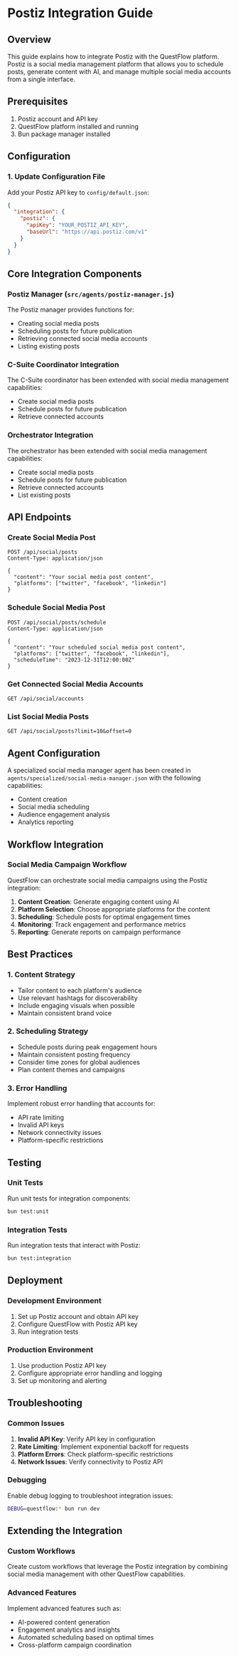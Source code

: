 # Postiz Integration Guide

## Overview

This guide explains how to integrate Postiz with the QuestFlow platform. Postiz is a social media management platform that allows you to schedule posts, generate content with AI, and manage multiple social media accounts from a single interface.

## Prerequisites

1. Postiz account and API key
2. QuestFlow platform installed and running
3. Bun package manager installed

## Configuration

### 1. Update Configuration File

Add your Postiz API key to `config/default.json`:

```json
{
  "integration": {
    "postiz": {
      "apiKey": "YOUR_POSTIZ_API_KEY",
      "baseUrl": "https://api.postiz.com/v1"
    }
  }
}
```

## Core Integration Components

### Postiz Manager (`src/agents/postiz-manager.js`)

The Postiz manager provides functions for:
- Creating social media posts
- Scheduling posts for future publication
- Retrieving connected social media accounts
- Listing existing posts

### C-Suite Coordinator Integration

The C-Suite coordinator has been extended with social media management capabilities:
- Create social media posts
- Schedule posts for future publication
- Retrieve connected accounts

### Orchestrator Integration

The orchestrator has been extended with social media management capabilities:
- Create social media posts
- Schedule posts for future publication
- Retrieve connected accounts
- List existing posts

## API Endpoints

### Create Social Media Post

```http
POST /api/social/posts
Content-Type: application/json

{
  "content": "Your social media post content",
  "platforms": ["twitter", "facebook", "linkedin"]
}
```

### Schedule Social Media Post

```http
POST /api/social/posts/schedule
Content-Type: application/json

{
  "content": "Your scheduled social media post content",
  "platforms": ["twitter", "facebook", "linkedin"],
  "scheduleTime": "2023-12-31T12:00:00Z"
}
```

### Get Connected Social Media Accounts

```http
GET /api/social/accounts
```

### List Social Media Posts

```http
GET /api/social/posts?limit=10&offset=0
```

## Agent Configuration

A specialized social media manager agent has been created in `agents/specialized/social-media-manager.json` with the following capabilities:

- Content creation
- Social media scheduling
- Audience engagement analysis
- Analytics reporting

## Workflow Integration

### Social Media Campaign Workflow

QuestFlow can orchestrate social media campaigns using the Postiz integration:

1. **Content Creation**: Generate engaging content using AI
2. **Platform Selection**: Choose appropriate platforms for the content
3. **Scheduling**: Schedule posts for optimal engagement times
4. **Monitoring**: Track engagement and performance metrics
5. **Reporting**: Generate reports on campaign performance

## Best Practices

### 1. Content Strategy

- Tailor content to each platform's audience
- Use relevant hashtags for discoverability
- Include engaging visuals when possible
- Maintain consistent brand voice

### 2. Scheduling Strategy

- Schedule posts during peak engagement hours
- Maintain consistent posting frequency
- Consider time zones for global audiences
- Plan content themes and campaigns

### 3. Error Handling

Implement robust error handling that accounts for:

- API rate limiting
- Invalid API keys
- Network connectivity issues
- Platform-specific restrictions

## Testing

### Unit Tests

Run unit tests for integration components:

```bash
bun test:unit
```

### Integration Tests

Run integration tests that interact with Postiz:

```bash
bun test:integration
```

## Deployment

### Development Environment

1. Set up Postiz account and obtain API key
2. Configure QuestFlow with Postiz API key
3. Run integration tests

### Production Environment

1. Use production Postiz API key
2. Configure appropriate error handling and logging
3. Set up monitoring and alerting

## Troubleshooting

### Common Issues

1. **Invalid API Key**: Verify API key in configuration
2. **Rate Limiting**: Implement exponential backoff for requests
3. **Platform Errors**: Check platform-specific restrictions
4. **Network Issues**: Verify connectivity to Postiz API

### Debugging

Enable debug logging to troubleshoot integration issues:

```bash
DEBUG=questflow:* bun run dev
```

## Extending the Integration

### Custom Workflows

Create custom workflows that leverage the Postiz integration by combining social media management with other QuestFlow capabilities.

### Advanced Features

Implement advanced features such as:
- AI-powered content generation
- Engagement analytics and insights
- Automated scheduling based on optimal times
- Cross-platform campaign coordination